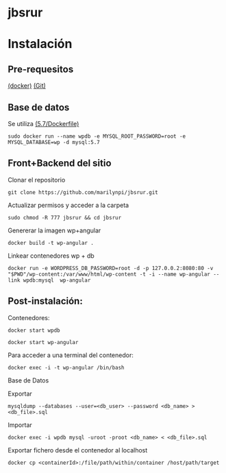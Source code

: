 # jbsrur
Instalación
===========

Pre-requesitos
--------------

[(docker)](https://www.docker.com/ " (docker)")
[(Git)](https://git-scm.com/ " (Git)")

Base de datos
-------------

Se utiliza [(5.7/Dockerfile)](https://hub.docker.com/_/mysql/ " (5.7/Dockerfile)")


`sudo docker run --name wpdb -e MYSQL_ROOT_PASSWORD=root -e MYSQL_DATABASE=wp -d mysql:5.7` 


Front+Backend del sitio
-----------------------
Clonar el repositorio

`git clone https://github.com/marilynpi/jbsrur.git`

Actualizar permisos y acceder a la carpeta

`sudo chmod -R 777 jbsrur && cd jbsrur`

Genererar la imagen wp+angular

`docker build -t wp-angular .`

Linkear contenedores wp + db

`docker run -e WORDPRESS_DB_PASSWORD=root -d -p 127.0.0.2:8080:80 -v "$PWD"/wp-content:/var/www/html/wp-content -t -i --name wp-angular --link wpdb:mysql  wp-angular`

Post-instalación:
-------------------------------------

Contenedores:

`docker start wpdb`

`docker start wp-angular`

Para acceder a una terminal del contenedor: 

`docker exec -i -t wp-angular /bin/bash`

Base de Datos

Exportar

`mysqldump --databases --user=<db_user> --password <db_name> > <db_file>.sql`

Importar

`docker exec -i wpdb mysql -uroot -proot <db_name> < <db_file>.sql`

Exportar fichero desde el contenedor al localhost

`docker cp <containerId>:/file/path/within/container /host/path/target`

